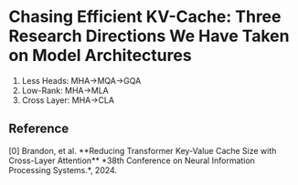 # Chasing Efficient KV-Cache: Three Research Directions We Have Taken on Model Architectures

1. Less Heads: MHA->MQA->GQA
2. Low-Rank: MHA->MLA
3. Cross Layer: MHA->CLA

## Reference

<div id="refer-gshard"></div> [0] Brandon, et al. **Reducing Transformer Key-Value Cache Size with
Cross-Layer Attention** *38th Conference on Neural Information Processing Systems.*, 2024.

